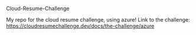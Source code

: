 Cloud-Resume-Challenge

My repo for the cloud resume challenge, using azure! Link to the challenge: https://cloudresumechallenge.dev/docs/the-challenge/azure


